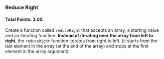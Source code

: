 ### Reduce Right

#### Total Points: 3.00

Create a function called `reduceRight` that accepts an array, a starting value and an iterating function. **Instead of iterating over the array from left to right**, the `reduceRight` function iterates from right to left. (it starts from the last element in the array (at the end of the array) and stops at the first element in the array argument)
